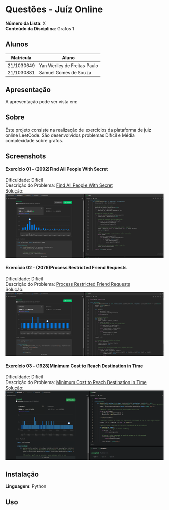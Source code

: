 # Questões - Juíz Online

**Número da Lista**: X<br>
**Conteúdo da Disciplina**: Grafos 1<br>

## Alunos

| Matrícula  | Aluno                               |
| ---------- | ----------------------------------- |
| 21/1030649 | Yan Werlley de Freitas Paulo |
| 21/1030881 | Samuel Gomes de Souza         |

## Apresentação
A apresentação pode ser vista em: 
## Sobre

Este projeto consiste na realização de exercícios da plataforma de juiz online LeetCode. São desenvolvidos problemas Difícil e Média
complexidade sobre grafos.

## Screenshots

#### Exercício 01 - (2092)Find All People With Secret

Dificuldade: Difícil <br>
Descrição do Problema: [Find All People With Secret](https://leetcode.com/problems/find-all-people-with-secret/description/)<br>
Solução: ![2092](./prints/2092.png)

#### Exercício 02 - (2076)Process Restricted Friend Requests

Dificuldade: Difícil<br>
Descrição do Problema: [Process Restricted Friend Requests](https://leetcode.com/problems/process-restricted-friend-requests/description/)<br>
Solução: ![2076](./prints/2076.png)

#### Exercício 03 - (1928)Minimum Cost to Reach Destination in Time

Dificuldade: Difícil <br>
Descrição do Problema: [Minimum Cost to Reach Destination in Time](https://leetcode.com/problems/minimum-cost-to-reach-destination-in-time/description/)<br>
Solução: ![1928](./prints/1928.png)

## Instalação

**Linguagem**: Python <br>

## Uso

<!--## Outros

Quaisquer outras informações sobre seu projeto podem ser descritas abaixo.

-->
